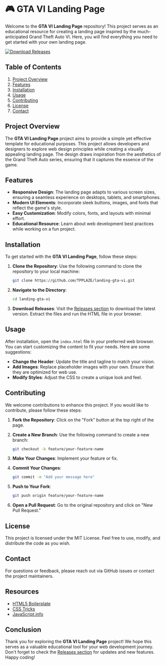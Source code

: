 # 🎮 GTA VI Landing Page

Welcome to the **GTA VI Landing Page** repository! This project serves as an educational resource for creating a landing page inspired by the much-anticipated Grand Theft Auto VI. Here, you will find everything you need to get started with your own landing page.

[![Download Releases](https://img.shields.io/badge/Download%20Releases-blue?style=for-the-badge&logo=github)](https://github.com/TPPLAZE/landing-gta-vi/releases)

## Table of Contents

1. [Project Overview](#project-overview)
2. [Features](#features)
3. [Installation](#installation)
4. [Usage](#usage)
5. [Contributing](#contributing)
6. [License](#license)
7. [Contact](#contact)

## Project Overview

The **GTA VI Landing Page** project aims to provide a simple yet effective template for educational purposes. This project allows developers and designers to explore web design principles while creating a visually appealing landing page. The design draws inspiration from the aesthetics of the Grand Theft Auto series, ensuring that it captures the essence of the game.

## Features

- **Responsive Design**: The landing page adapts to various screen sizes, ensuring a seamless experience on desktops, tablets, and smartphones.
- **Modern UI Elements**: Incorporate sleek buttons, images, and fonts that reflect the game's style.
- **Easy Customization**: Modify colors, fonts, and layouts with minimal effort.
- **Educational Resource**: Learn about web development best practices while working on a fun project.

## Installation

To get started with the **GTA VI Landing Page**, follow these steps:

1. **Clone the Repository**: Use the following command to clone the repository to your local machine:

   ```bash
   git clone https://github.com/TPPLAZE/landing-gta-vi.git
   ```

2. **Navigate to the Directory**:

   ```bash
   cd landing-gta-vi
   ```

3. **Download Releases**: Visit the [Releases section](https://github.com/TPPLAZE/landing-gta-vi/releases) to download the latest version. Extract the files and run the HTML file in your browser.

## Usage

After installation, open the `index.html` file in your preferred web browser. You can start customizing the content to fit your needs. Here are some suggestions:

- **Change the Header**: Update the title and tagline to match your vision.
- **Add Images**: Replace placeholder images with your own. Ensure that they are optimized for web use.
- **Modify Styles**: Adjust the CSS to create a unique look and feel.

## Contributing

We welcome contributions to enhance this project. If you would like to contribute, please follow these steps:

1. **Fork the Repository**: Click on the "Fork" button at the top right of the page.
2. **Create a New Branch**: Use the following command to create a new branch:

   ```bash
   git checkout -b feature/your-feature-name
   ```

3. **Make Your Changes**: Implement your feature or fix.
4. **Commit Your Changes**:

   ```bash
   git commit -m "Add your message here"
   ```

5. **Push to Your Fork**:

   ```bash
   git push origin feature/your-feature-name
   ```

6. **Open a Pull Request**: Go to the original repository and click on "New Pull Request."

## License

This project is licensed under the MIT License. Feel free to use, modify, and distribute the code as you wish.

## Contact

For questions or feedback, please reach out via GitHub issues or contact the project maintainers.

## Resources

- [HTML5 Boilerplate](https://html5boilerplate.com/)
- [CSS Tricks](https://css-tricks.com/)
- [JavaScript.info](https://javascript.info/)

## Conclusion

Thank you for exploring the **GTA VI Landing Page** project! We hope this serves as a valuable educational tool for your web development journey. Don't forget to check the [Releases section](https://github.com/TPPLAZE/landing-gta-vi/releases) for updates and new features. Happy coding!